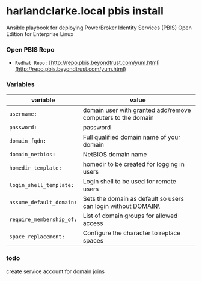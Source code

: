 # harlandclarke.local pbis install

Ansible playbook for deploying PowerBroker Identity Services (PBIS) Open Edition for Enterprise Linux

### Open PBIS Repo
* `Redhat Repo:` [http://repo.pbis.beyondtrust.com/yum.html](http://repo.pbis.beyondtrust.com/yum.html)

### Variables

| variable | value|
|----------|------|
| `username:` | domain user with granted add/remove computers to the domain  | 
| `password:` | password |
| `domain_fqdn:` | Full qualified domain name of your domain |
| `domain_netbios:` | NetBIOS domain name |
| `homedir_template:` | homedir to be created for logging in users |
| `login_shell_template:` | Login shell to be used for remote users |
| `assume_default_domain:` | Sets the domain as default so users can login without DOMAIN\\ |
| `require_membership_of:` | List of domain groups for allowed access |
| `space_replacement:` | Configure the character to replace spaces |

### todo
create service account for domain joins
